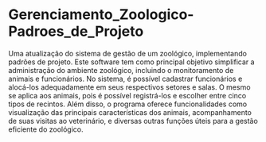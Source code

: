 # Gerenciamento_Zoologico-Padroes_de_Projeto

Uma atualização do sistema de gestão de um zoológico, implementando padrões de projeto. Este software tem como principal objetivo simplificar a administração do ambiente zoológico, incluindo o monitoramento de animais e funcionários. No sistema, é possível cadastrar funcionários e alocá-los adequadamente em seus respectivos setores e salas. O mesmo se aplica aos animais, pois é possível registrá-los e escolher entre cinco tipos de recintos. Além disso, o programa oferece funcionalidades como visualização das principais características dos animais, acompanhamento de suas visitas ao veterinário, e diversas outras funções úteis para a gestão eficiente do zoológico.
